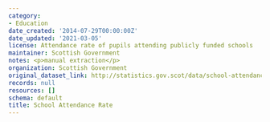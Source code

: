 ```yaml
---
category:
- Education
date_created: '2014-07-29T00:00:00Z'
date_updated: '2021-03-05'
license: Attendance rate of pupils attending publicly funded schools
maintainer: Scottish Government
notes: <p>manual extraction</p>
organization: Scottish Government
original_dataset_link: http://statistics.gov.scot/data/school-attendance-rate
records: null
resources: []
schema: default
title: School Attendance Rate
---
```

